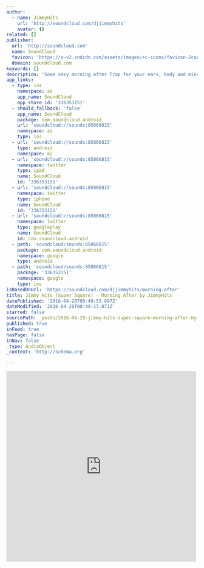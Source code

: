 ```yaml
---
author:
  - name: JimmyHits
    url: 'http://soundcloud.com/djjimmyhits'
    avatar: {}
related: []
publisher:
  url: 'http://soundcloud.com'
  name: SoundCloud
  favicon: 'https://a-v2.sndcdn.com/assets/images/sc-icons/favicon-2cadd14b.ico'
  domain: soundcloud.com
keywords: []
description: 'Some sexy morning after Trap for your ears, body and mind to soak in.'
app_links:
  - type: ios
    namespace: ai
    app_name: SoundCloud
    app_store_id: '336353151'
  - should_fallback: 'false'
    app_name: SoundCloud
    package: com.soundcloud.android
    url: 'soundcloud://sounds:85066815'
    namespace: ai
    type: ios
  - url: 'soundcloud://sounds:85066815'
    type: android
    namespace: ai
  - url: 'soundcloud://sounds:85066815'
    namespace: twitter
    type: ipad
    name: SoundCloud
    id: '336353151'
  - url: 'soundcloud://sounds:85066815'
    namespace: twitter
    type: iphone
    name: SoundCloud
    id: '336353151'
  - url: 'soundcloud://sounds:85066815'
    namespace: twitter
    type: googleplay
    name: SoundCloud
    id: com.soundcloud.android
  - path: 'soundcloud/sounds:85066815'
    package: com.soundcloud.android
    namespace: google
    type: android
  - path: 'soundcloud/sounds:85066815'
    package: '336353151'
    namespace: google
    type: ios
isBasedOnUrl: 'https://soundcloud.com/djjimmyhits/morning-after'
title: Jimmy Hits (Super Square) - Morning After by JimmyHits
datePublished: '2016-04-28T00:49:53.697Z'
dateModified: '2016-04-28T00:49:17.071Z'
starred: false
sourcePath: _posts/2016-04-28-jimmy-hits-super-square-morning-after-by-jimmyhits.md
published: true
inFeed: true
hasPage: false
inNav: false
_type: AudioObject
_context: 'http://schema.org'

---
```

<iframe src="https://cdn.embedly.com/widgets/media.html?src=https%3A%2F%2Fw.soundcloud.com%2Fplayer%2F%3Fvisual%3Dtrue%26url%3Dhttp%253A%252F%252Fapi.soundcloud.com%252Ftracks%252F85066815%26show_artwork%3Dtrue&amp;url=https%3A%2F%2Fsoundcloud.com%2Fdjjimmyhits%2Fmorning-after&amp;image=http%3A%2F%2Fi1.sndcdn.com%2Fartworks-000043950635-zb3vfx-t500x500.jpg&amp;key=b7d04c9b404c499eba89ee7072e1c4f7&amp;type=text%2Fhtml&amp;schema=soundcloud" width="500" height="500" scrolling="no" frameborder="0" allowfullscreen="" style=""></iframe>